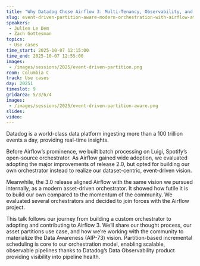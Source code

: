 ```yaml
---
title: "Why Datadog Chose Airflow 3: Multi-Tenancy, Observability, and the Future of Event-Driven Workflows"
slug: event-driven-partition-aware-modern-orchestration-with-airflow-at-datadog
speakers:
 - Julien Le Dem
 - Zach Gottesman
topics:
 - Use cases
time_start: 2025-10-07 12:15:00
time_end: 2025-10-07 12:55:00
images:
 - /images/sessions/2025/event-driven-partition.png
room: Columbia C
track: Use cases
day: 20251
timeslot: 9
gridarea: 5/3/6/4
images: 
 - /images/sessions/2025/event-driven-partition-aware.png
slides:
video:
---
```


Datadog is a world-class data platform ingesting more than a 100 trillion events a day, providing real-time insights.

Before Airflow’s prominence, we built batch processing on Luigi, Spotify’s open-source orchestrator. As Airflow gained wide adoption, we evaluated adopting the major improvements of release 2.0, but opted for building our own orchestrator instead to realize our dataset-centric, event-driven vision.

Meanwhile, the 3.0 release aligned Airflow with the same vision we pursued internally, as a modern asset-driven orchestrator. It showed how futile it is to build our own compared to the momentum of the community. We evaluated several orchestrators and decided to join forces with the Airflow project.

This talk follows our journey from building a custom orchestrator to adopting and contributing to Airflow 3. We’ll share our thought process, our asset partitions use case, and how we’re working with the community to materialize the Data Awareness (AIP-73) vision. Partition-based incremental scheduling is core to our orchestration model, enabling scalable, observable pipelines thanks to Datadog’s Data Observability product providing visibility into pipeline health.